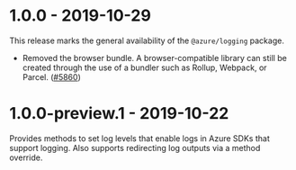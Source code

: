 # 1.0.0 - 2019-10-29

This release marks the general availability of the `@azure/logging` package.

- Removed the browser bundle. A browser-compatible library can still be created through the use of a bundler such as Rollup, Webpack, or Parcel.
  ([#5860](https://github.com/Azure/azure-sdk-for-js/pull/5860))

# 1.0.0-preview.1 - 2019-10-22

Provides methods to set log levels that enable logs in Azure SDKs that support logging.
Also supports redirecting log outputs via a method override.
